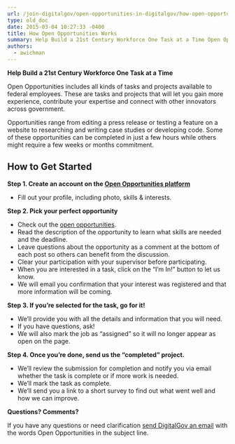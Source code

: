 ```yaml
---
url: /join-digitalgov/open-opportunities-in-digitalgov/how-open-opportunities-works/
type: old_doc
date: 2015-03-04 10:27:33 -0400
title: How Open Opportunities Works
summary: Help Build a 21st Century Workforce One Task at a Time Open Opportunities includes all kinds of tasks and projects available to federal employees. These are tasks and projects that will let you gain more experience, contribute your expertise and connect with other innovators across government. Opportunities range from editing a press release or testing
authors:
  - awichman
---
```


**Help Build a 21st Century Workforce One Task at a Time**

Open Opportunities includes all kinds of tasks and projects available to federal employees. These are tasks and projects that will let you gain more experience, contribute your expertise and connect with other innovators across government.

Opportunities range from editing a press release or testing a feature on a website to researching and writing case studies or developing code. Some of these opportunities can be completed in just a few hours while others might require a few weeks or months commitment.

## How to Get Started

**Step 1. Create an account on the [Open Opportunities platform](https://openopps.WHATEVER/)**

  * Fill out your profile, including photo, skills & interests.

**Step 2. Pick your perfect opportunity**

  * Check out the [open opportunities](https://openopps.WHATEVER/tasks).
  * Read the description of the opportunity to learn what skills are needed and the deadline.
  * Leave questions about the opportunity as a comment at the bottom of each post so others can benefit from the discussion.
  * Clear your participation with your supervisor before participating.
  * When you are interested in a task, click on the “I’m In!” button to let us know.
  * We will email you confirmation that your interest was registered and that more information will be coming.

**Step 3. If you’re selected for the task, go for it!**

  * We’ll provide you with all the details and information that you will need.
  * If you have questions, ask!
  * We will also mark the job as “assigned” so it will no longer appear as open on the page.

**Step 4. Once you’re done, send us the “completed” project.**

  * We’ll review the submission for completion and notify you via email whether the task is complete or if more work is needed.
  * We’ll mark the task as complete.
  * We’ll send you a link to a short survey to find out what went well and how we can improve.

**Questions? Comments?**
  
If you have any questions or need clarification [send DigitalGov an email](mailto:digitalgov@gsa.gov) with the words Open Opportunities in the subject line.
